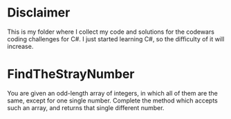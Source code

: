 # Disclaimer
This is my folder where I collect my code and solutions for the codewars coding challenges for C#. I just started learning C#, so the difficulty of it will increase.

# FindTheStrayNumber
You are given an odd-length array of integers, in which all of them are the same, except for one single number. Complete the method which accepts such an array, and returns that single different number.
